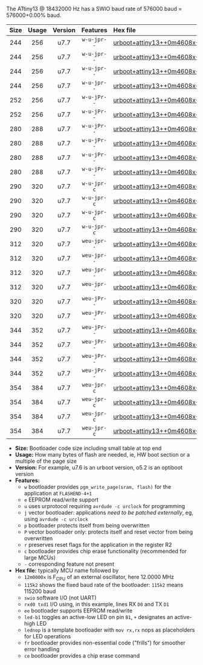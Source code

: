 The ATtiny13 @ 18432000 Hz has a SWIO baud rate of 576000 baud = 576000+0.00% baud.

|Size|Usage|Version|Features|Hex file|
|:-:|:-:|:-:|:-:|:--|
|244|256|u7.7|`w-u-jpr--`|[urboot+attiny13++0m4608x+++14k4_swio_rxb0_txb1_led+b2.hex](https://raw.githubusercontent.com/stefanrueger/urboot.hex/main/mcus/attiny13/external_oscillator/fcpu++0m4608_Hz/br+++14k4_bps/urboot+attiny13++0m4608x+++14k4_swio_rxb0_txb1_led+b2.hex)|
|244|256|u7.7|`w-u-jpr--`|[urboot+attiny13++0m4608x+++14k4_swio_rxb0_txb1_lednop.hex](https://raw.githubusercontent.com/stefanrueger/urboot.hex/main/mcus/attiny13/external_oscillator/fcpu++0m4608_Hz/br+++14k4_bps/urboot+attiny13++0m4608x+++14k4_swio_rxb0_txb1_lednop.hex)|
|244|256|u7.7|`w-u-jpr--`|[urboot+attiny13++0m4608x+++14k4_swio_rxb1_txb0_led+b2.hex](https://raw.githubusercontent.com/stefanrueger/urboot.hex/main/mcus/attiny13/external_oscillator/fcpu++0m4608_Hz/br+++14k4_bps/urboot+attiny13++0m4608x+++14k4_swio_rxb1_txb0_led+b2.hex)|
|244|256|u7.7|`w-u-jpr--`|[urboot+attiny13++0m4608x+++14k4_swio_rxb1_txb0_lednop.hex](https://raw.githubusercontent.com/stefanrueger/urboot.hex/main/mcus/attiny13/external_oscillator/fcpu++0m4608_Hz/br+++14k4_bps/urboot+attiny13++0m4608x+++14k4_swio_rxb1_txb0_lednop.hex)|
|252|256|u7.7|`w-u-jPr--`|[urboot+attiny13++0m4608x+++14k4_swio_rxb0_txb1.hex](https://raw.githubusercontent.com/stefanrueger/urboot.hex/main/mcus/attiny13/external_oscillator/fcpu++0m4608_Hz/br+++14k4_bps/urboot+attiny13++0m4608x+++14k4_swio_rxb0_txb1.hex)|
|252|256|u7.7|`w-u-jPr--`|[urboot+attiny13++0m4608x+++14k4_swio_rxb1_txb0.hex](https://raw.githubusercontent.com/stefanrueger/urboot.hex/main/mcus/attiny13/external_oscillator/fcpu++0m4608_Hz/br+++14k4_bps/urboot+attiny13++0m4608x+++14k4_swio_rxb1_txb0.hex)|
|280|288|u7.7|`w-u-jPr--`|[urboot+attiny13++0m4608x+++14k4_swio_rxb0_txb1_led+b2_fr.hex](https://raw.githubusercontent.com/stefanrueger/urboot.hex/main/mcus/attiny13/external_oscillator/fcpu++0m4608_Hz/br+++14k4_bps/urboot+attiny13++0m4608x+++14k4_swio_rxb0_txb1_led+b2_fr.hex)|
|280|288|u7.7|`w-u-jPr--`|[urboot+attiny13++0m4608x+++14k4_swio_rxb0_txb1_lednop_fr.hex](https://raw.githubusercontent.com/stefanrueger/urboot.hex/main/mcus/attiny13/external_oscillator/fcpu++0m4608_Hz/br+++14k4_bps/urboot+attiny13++0m4608x+++14k4_swio_rxb0_txb1_lednop_fr.hex)|
|280|288|u7.7|`w-u-jPr--`|[urboot+attiny13++0m4608x+++14k4_swio_rxb1_txb0_led+b2_fr.hex](https://raw.githubusercontent.com/stefanrueger/urboot.hex/main/mcus/attiny13/external_oscillator/fcpu++0m4608_Hz/br+++14k4_bps/urboot+attiny13++0m4608x+++14k4_swio_rxb1_txb0_led+b2_fr.hex)|
|280|288|u7.7|`w-u-jPr--`|[urboot+attiny13++0m4608x+++14k4_swio_rxb1_txb0_lednop_fr.hex](https://raw.githubusercontent.com/stefanrueger/urboot.hex/main/mcus/attiny13/external_oscillator/fcpu++0m4608_Hz/br+++14k4_bps/urboot+attiny13++0m4608x+++14k4_swio_rxb1_txb0_lednop_fr.hex)|
|290|320|u7.7|`w-u-jpr-c`|[urboot+attiny13++0m4608x+++14k4_swio_rxb0_txb1_led+b2_fr_ce.hex](https://raw.githubusercontent.com/stefanrueger/urboot.hex/main/mcus/attiny13/external_oscillator/fcpu++0m4608_Hz/br+++14k4_bps/urboot+attiny13++0m4608x+++14k4_swio_rxb0_txb1_led+b2_fr_ce.hex)|
|290|320|u7.7|`w-u-jpr-c`|[urboot+attiny13++0m4608x+++14k4_swio_rxb0_txb1_lednop_fr_ce.hex](https://raw.githubusercontent.com/stefanrueger/urboot.hex/main/mcus/attiny13/external_oscillator/fcpu++0m4608_Hz/br+++14k4_bps/urboot+attiny13++0m4608x+++14k4_swio_rxb0_txb1_lednop_fr_ce.hex)|
|290|320|u7.7|`w-u-jpr-c`|[urboot+attiny13++0m4608x+++14k4_swio_rxb1_txb0_led+b2_fr_ce.hex](https://raw.githubusercontent.com/stefanrueger/urboot.hex/main/mcus/attiny13/external_oscillator/fcpu++0m4608_Hz/br+++14k4_bps/urboot+attiny13++0m4608x+++14k4_swio_rxb1_txb0_led+b2_fr_ce.hex)|
|290|320|u7.7|`w-u-jpr-c`|[urboot+attiny13++0m4608x+++14k4_swio_rxb1_txb0_lednop_fr_ce.hex](https://raw.githubusercontent.com/stefanrueger/urboot.hex/main/mcus/attiny13/external_oscillator/fcpu++0m4608_Hz/br+++14k4_bps/urboot+attiny13++0m4608x+++14k4_swio_rxb1_txb0_lednop_fr_ce.hex)|
|312|320|u7.7|`weu-jpr--`|[urboot+attiny13++0m4608x+++14k4_swio_rxb0_txb1_ee_led+b2.hex](https://raw.githubusercontent.com/stefanrueger/urboot.hex/main/mcus/attiny13/external_oscillator/fcpu++0m4608_Hz/br+++14k4_bps/urboot+attiny13++0m4608x+++14k4_swio_rxb0_txb1_ee_led+b2.hex)|
|312|320|u7.7|`weu-jpr--`|[urboot+attiny13++0m4608x+++14k4_swio_rxb0_txb1_ee_lednop.hex](https://raw.githubusercontent.com/stefanrueger/urboot.hex/main/mcus/attiny13/external_oscillator/fcpu++0m4608_Hz/br+++14k4_bps/urboot+attiny13++0m4608x+++14k4_swio_rxb0_txb1_ee_lednop.hex)|
|312|320|u7.7|`weu-jpr--`|[urboot+attiny13++0m4608x+++14k4_swio_rxb1_txb0_ee_led+b2.hex](https://raw.githubusercontent.com/stefanrueger/urboot.hex/main/mcus/attiny13/external_oscillator/fcpu++0m4608_Hz/br+++14k4_bps/urboot+attiny13++0m4608x+++14k4_swio_rxb1_txb0_ee_led+b2.hex)|
|312|320|u7.7|`weu-jpr--`|[urboot+attiny13++0m4608x+++14k4_swio_rxb1_txb0_ee_lednop.hex](https://raw.githubusercontent.com/stefanrueger/urboot.hex/main/mcus/attiny13/external_oscillator/fcpu++0m4608_Hz/br+++14k4_bps/urboot+attiny13++0m4608x+++14k4_swio_rxb1_txb0_ee_lednop.hex)|
|320|320|u7.7|`weu-jPr--`|[urboot+attiny13++0m4608x+++14k4_swio_rxb0_txb1_ee.hex](https://raw.githubusercontent.com/stefanrueger/urboot.hex/main/mcus/attiny13/external_oscillator/fcpu++0m4608_Hz/br+++14k4_bps/urboot+attiny13++0m4608x+++14k4_swio_rxb0_txb1_ee.hex)|
|320|320|u7.7|`weu-jPr--`|[urboot+attiny13++0m4608x+++14k4_swio_rxb1_txb0_ee.hex](https://raw.githubusercontent.com/stefanrueger/urboot.hex/main/mcus/attiny13/external_oscillator/fcpu++0m4608_Hz/br+++14k4_bps/urboot+attiny13++0m4608x+++14k4_swio_rxb1_txb0_ee.hex)|
|344|352|u7.7|`weu-jPr--`|[urboot+attiny13++0m4608x+++14k4_swio_rxb0_txb1_ee_led+b2_fr.hex](https://raw.githubusercontent.com/stefanrueger/urboot.hex/main/mcus/attiny13/external_oscillator/fcpu++0m4608_Hz/br+++14k4_bps/urboot+attiny13++0m4608x+++14k4_swio_rxb0_txb1_ee_led+b2_fr.hex)|
|344|352|u7.7|`weu-jPr--`|[urboot+attiny13++0m4608x+++14k4_swio_rxb0_txb1_ee_lednop_fr.hex](https://raw.githubusercontent.com/stefanrueger/urboot.hex/main/mcus/attiny13/external_oscillator/fcpu++0m4608_Hz/br+++14k4_bps/urboot+attiny13++0m4608x+++14k4_swio_rxb0_txb1_ee_lednop_fr.hex)|
|344|352|u7.7|`weu-jPr--`|[urboot+attiny13++0m4608x+++14k4_swio_rxb1_txb0_ee_led+b2_fr.hex](https://raw.githubusercontent.com/stefanrueger/urboot.hex/main/mcus/attiny13/external_oscillator/fcpu++0m4608_Hz/br+++14k4_bps/urboot+attiny13++0m4608x+++14k4_swio_rxb1_txb0_ee_led+b2_fr.hex)|
|344|352|u7.7|`weu-jPr--`|[urboot+attiny13++0m4608x+++14k4_swio_rxb1_txb0_ee_lednop_fr.hex](https://raw.githubusercontent.com/stefanrueger/urboot.hex/main/mcus/attiny13/external_oscillator/fcpu++0m4608_Hz/br+++14k4_bps/urboot+attiny13++0m4608x+++14k4_swio_rxb1_txb0_ee_lednop_fr.hex)|
|354|384|u7.7|`weu-jpr-c`|[urboot+attiny13++0m4608x+++14k4_swio_rxb0_txb1_ee_led+b2_fr_ce.hex](https://raw.githubusercontent.com/stefanrueger/urboot.hex/main/mcus/attiny13/external_oscillator/fcpu++0m4608_Hz/br+++14k4_bps/urboot+attiny13++0m4608x+++14k4_swio_rxb0_txb1_ee_led+b2_fr_ce.hex)|
|354|384|u7.7|`weu-jpr-c`|[urboot+attiny13++0m4608x+++14k4_swio_rxb0_txb1_ee_lednop_fr_ce.hex](https://raw.githubusercontent.com/stefanrueger/urboot.hex/main/mcus/attiny13/external_oscillator/fcpu++0m4608_Hz/br+++14k4_bps/urboot+attiny13++0m4608x+++14k4_swio_rxb0_txb1_ee_lednop_fr_ce.hex)|
|354|384|u7.7|`weu-jpr-c`|[urboot+attiny13++0m4608x+++14k4_swio_rxb1_txb0_ee_led+b2_fr_ce.hex](https://raw.githubusercontent.com/stefanrueger/urboot.hex/main/mcus/attiny13/external_oscillator/fcpu++0m4608_Hz/br+++14k4_bps/urboot+attiny13++0m4608x+++14k4_swio_rxb1_txb0_ee_led+b2_fr_ce.hex)|
|354|384|u7.7|`weu-jpr-c`|[urboot+attiny13++0m4608x+++14k4_swio_rxb1_txb0_ee_lednop_fr_ce.hex](https://raw.githubusercontent.com/stefanrueger/urboot.hex/main/mcus/attiny13/external_oscillator/fcpu++0m4608_Hz/br+++14k4_bps/urboot+attiny13++0m4608x+++14k4_swio_rxb1_txb0_ee_lednop_fr_ce.hex)|

- **Size:** Bootloader code size including small table at top end
- **Usage:** How many bytes of flash are needed, ie, HW boot section or a multiple of the page size
- **Version:** For example, u7.6 is an urboot version, o5.2 is an optiboot version
- **Features:**
  + `w` bootloader provides `pgm_write_page(sram, flash)` for the application at `FLASHEND-4+1`
  + `e` EEPROM read/write support
  + `u` uses urprotocol requiring `avrdude -c urclock` for programming
  + `j` vector bootloader: applications *need to be patched externally*, eg, using `avrdude -c urclock`
  + `p` bootloader protects itself from being overwritten
  + `P` vector bootloader only: protects itself and reset vector from being overwritten
  + `r` preserves reset flags for the application in the register R2
  + `c` bootloader provides chip erase functionality (recommended for large MCUs)
  + `-` corresponding feature not present
- **Hex file:** typically MCU name followed by
  + `12m0000x` is F<sub>CPU</sub> of an external oscillator, here 12.0000 MHz
  + `115k2` shows the fixed baud rate of the bootloader: `115k2` means 115200 baud
  + `swio` software I/O (not UART)
  + `rxd0 txd1` I/O using, in this example, lines RX `D0` and TX `D1`
  + `ee` bootloader supports EEPROM read/write
  + `led-b1` toggles an active-low LED on pin `B1`, `+` designates an active-high LED
  + `lednop` is a template bootloader with `mov rx,rx` nops as placeholders for LED operations
  + `fr` bootloader provides non-essential code ("frills") for smoother error handling
  + `ce` bootloader provides a chip erase command
